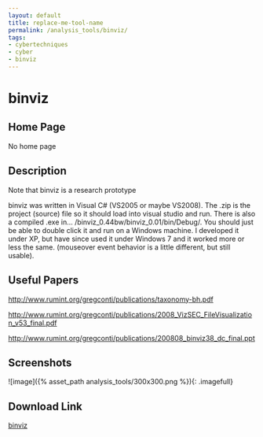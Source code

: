```yaml
---
layout: default
title: replace-me-tool-name
permalink: /analysis_tools/binviz/
tags:
- cybertechniques
- cyber
- binviz
---
```


binviz
====================

Home Page
---------
No home page

Description
-----------
Note that binviz is a research prototype

binviz was written in Visual C# (VS2005 or maybe VS2008). The .zip is the project (source) file so it should load into visual studio and run. There is also a compiled .exe in... /binviz_0.44bw/binviz_0.01/bin/Debug/. You should just be able to double click it and run on a Windows machine. I developed it under XP, but have since used it under Windows 7 and it worked more or less the same. (mouseover event behavior is a little different, but still usable).

Useful Papers
-------------
http://www.rumint.org/gregconti/publications/taxonomy-bh.pdf

http://www.rumint.org/gregconti/publications/2008_VizSEC_FileVisualization_v53_final.pdf

http://www.rumint.org/gregconti/publications/200808_binviz38_dc_final.ppt


Screenshots
-----------
![image]({% asset_path analysis_tools/300x300.png %}){: .imagefull}

Download Link
-------------
[binviz](http://www.rumint.org/gregconti/publications/binviz_0.zip)
